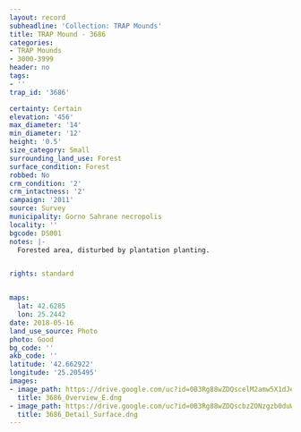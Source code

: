 ```yaml
---
layout: record
subheadline: 'Collection: TRAP Mounds'
title: TRAP Mound - 3686
categories:
- TRAP Mounds
- 3000-3999
header: no
tags:
- ''
trap_id: '3686'

certainty: Certain
elevation: '456'
max_diameter: '14'
min_diameter: '12'
height: '0.5'
size_category: Small
surrounding_land_use: Forest
surface_condition: Forest
robbed: No
crm_condition: '2'
crm_intactness: '2'
campaign: '2011'
source: Survey
municipality: Gorno Sahrane necropolis
locality: ''
bgcode: DS001
notes: |-
  Forested area, disturbed by plantation planting.


rights: standard


maps:
  lat: 42.6285
  lon: 25.2442
date: 2018-05-16
land_use_source: Photo
photo: Good
bg_code: ''
akb_code: ''
latitude: '42.662922'
longitude: '25.205495'
images:
- image_path: https://drive.google.com/uc?id=0B3Rg88wZDQscelM2amw5X1dJeEE
  title: 3686_Overview_E.dng
- image_path: https://drive.google.com/uc?id=0B3Rg88wZDQscbzZONzgzb0duWTQ
  title: 3686_Detail_Surface.dng
---
```

